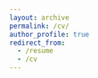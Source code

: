 ```yaml
---
layout: archive
permalink: /cv/
author_profile: true
redirect_from:
  - /resume
  - /cv
---
```

<object data="{{ base_path }}/files/CV Jiacheng Zou (Public version).pdf" width="1000" height="1000" type='application/pdf'></object>
